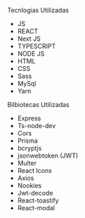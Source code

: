 Tecnlogias Utilizadas
- JS
- REACT
- Next JS
- TYPESCRIPT
- NODE JS
- HTML
- CSS
- Sass
- MySql
- Yarn

Bilbiotecas Utilizadas
- Express 
- Ts-node-dev
- Cors
- Prisma
- bcryptjs
- jsonwebtoken (JWT)
- Multer
- React Icons
- Axios 
- Nookies 
- Jwt-decode
- React-toastify
- React-modal